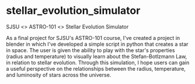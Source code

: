 # stellar_evolution_simulator
SJSU &lt;> ASTRO-101 &lt;> Stellar Evolution Simulator

As a final project for SJSU's ASTRO-101 course, I've created a project in blender in which I've developed a simple script in python that creates a star in space. The user is given the ability to play with the star's properties (radius and temperature) to visually learn about the Stefan-Botlzmann Law, in relation to stellar evolution. Through this simulation, I hope users can gain a useful perspective on the relationships between the radius, temperature, and luminosity of stars across the universe.

